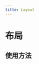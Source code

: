 ```yaml
---
title: Layout
---
```

# 布局

## 使用方法

<ClientOnly>
<layout-demo-1></layout-demo-1>
</ClientOnly>

<ClientOnly>
<layout-demo-2></layout-demo-2>
</ClientOnly>

<ClientOnly>
<layout-demo-3></layout-demo-3>
</ClientOnly>